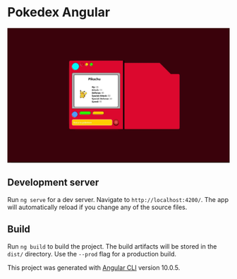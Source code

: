 # Pokedex Angular

![Vista previa del proyecto](./preview.jpg)

## Development server

Run `ng serve` for a dev server. Navigate to `http://localhost:4200/`. The app will automatically reload if you change any of the source files.

## Build

Run `ng build` to build the project. The build artifacts will be stored in the `dist/` directory. Use the `--prod` flag for a production build.

This project was generated with [Angular CLI](https://github.com/angular/angular-cli) version 10.0.5.
